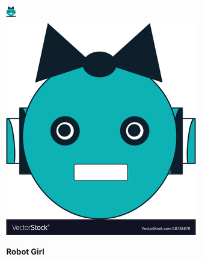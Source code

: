 <img src="/robotFace.jpeg" alt="Alt Text" width="25px">


![Alt Text](/robotFace.jpeg)

## Robot Girl 